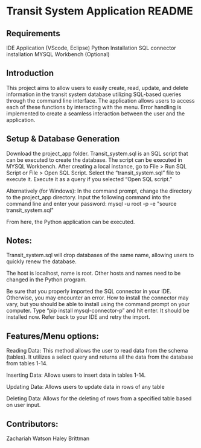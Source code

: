 # Transit System Application README

## Requirements
IDE Application (VScode, Eclipse)
Python Installation
SQL connector installation
MYSQL Workbench (Optional)

## Introduction
This project aims to allow users to easily create, read, update, and delete information in the transit system database utilizing SQL-based queries through the command line interface. The application allows users to access each of these functions by interacting with the menu. Error handling is implemented to create a seamless interaction between the user and the application.

## Setup & Database Generation
Download the project_app folder. Transit_system.sql is an SQL script that can be executed to create the database. The script can be executed in MYSQL Workbench. After creating a local instance, go to File > Run SQL Script or File > Open SQL Script. Select the “transit_system.sql” file to execute it. Execute it as a query if you selected “Open SQL script.” 

Alternatively (for Windows):
In the command prompt, change the directory to the project_app directory. Input the following command into the command line and enter your password: 
mysql -u root -p -e "source transit_system.sql"

From here, the Python application can be executed.

## Notes:
Transit_system.sql will drop databases of the same name, allowing users to quickly renew the database.

The host is localhost, name is root. Other hosts and names need to be changed in the Python program.

Be sure that you properly imported the SQL connector in your IDE. Otherwise, you may encounter an error. How to install the connector may vary, but you should be able to install using the command prompt on your computer. Type “pip install mysql-connector-p” and hit enter. It should be installed now. Refer back to your IDE and retry the import.




## Features/Menu options:

Reading Data:
This method allows the user to read data from the schema (tables). It utilizes a select query and returns all the data from the database from tables 1-14.

Inserting Data:
Allows users to insert data in tables 1-14. 

Updating Data:
Allows users to update data in rows of any table

Deleting Data:
Allows for the deleting of rows from a specified table based on user input.





## Contributors:
Zachariah Watson
Haley Brittman

